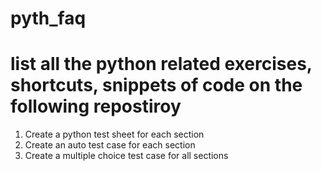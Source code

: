 # pyth_faq


# list all the python related exercises, shortcuts, snippets of code on the following repostiroy

1. Create a python test sheet for each section
2. Create an auto test case for each section
3. Create a multiple choice test case for all sections
